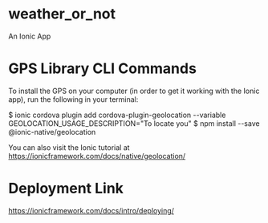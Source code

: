 # weather_or_not
An Ionic App

# GPS Library CLI Commands 
To install the GPS on your computer (in order to get it working with the Ionic app), run the following in your terminal:

$ ionic cordova plugin add cordova-plugin-geolocation --variable GEOLOCATION_USAGE_DESCRIPTION="To locate you"
$ npm install --save @ionic-native/geolocation

You can also visit the Ionic tutorial at https://ionicframework.com/docs/native/geolocation/

# Deployment Link
https://ionicframework.com/docs/intro/deploying/
